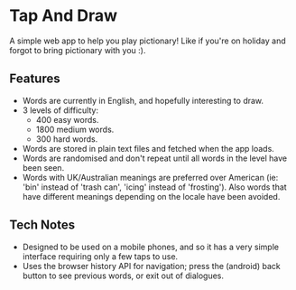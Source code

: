 # Tap And Draw

A simple web app to help you play pictionary! Like if you're on holiday and forgot to bring pictionary with you :).

## Features
- Words are currently in English, and hopefully interesting to draw. 
- 3 levels of difficulty:
    - 400 easy words.
    - 1800 medium words.
    - 300 hard words.
- Words are stored in plain text files and fetched when the app loads.
- Words are randomised and don't repeat until all words in the level have been seen.
- Words with UK/Australian meanings are preferred over American (ie: 'bin' instead of 'trash can', 'icing' instead of 'frosting'). Also words that have different meanings depending on the locale have been avoided.

## Tech Notes
- Designed to be used on a mobile phones, and so it has a very simple interface requiring only a few taps to use.
- Uses the browser history API for navigation; press the (android) back button to see previous words, or exit out of dialogues.
